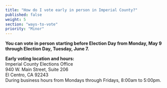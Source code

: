 ```yaml
---
title: "How do I vote early in person in Imperial County?"
published: false
weight: 5
section: "ways-to-vote"
priority: "Minor"
---
```


**You can vote in person starting before Election Day from Monday, May 9 through Election Day, Tuesday, June 7.**  

**Early voting location and hours:**  
Imperial County Elections Office  
940 W. Main Street, Suite 206  
El Centro, CA 92243  
During business hours from Mondays through Fridays, 8:00am to 5:00pm.  
